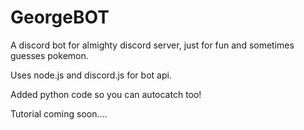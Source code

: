 # GeorgeBOT
A discord bot for almighty discord server, just for fun and sometimes guesses pokemon.

Uses node.js and discord.js for bot api.

Added python code so you can autocatch too!

Tutorial coming soon....
